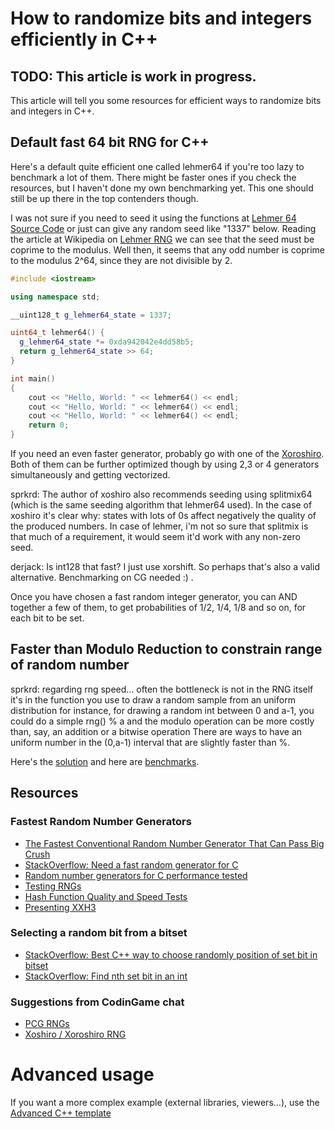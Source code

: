 # How to randomize bits and integers efficiently in C++

## TODO: This article is work in progress.

This article will tell you some resources for efficient ways to randomize bits and integers in C++.

## Default fast 64 bit RNG for C++

Here's a default quite efficient one called lehmer64 if you're too lazy to benchmark a lot of them.
There might be faster ones if you check the resources, but I haven't done my own benchmarking yet.
This one should still be up there in the top contenders though.

I was not sure if you need to seed it using the functions at
[Lehmer 64 Source Code](https://github.com/lemire/testingRNG/blob/master/source/lehmer64.h)
or just can give any random seed like "1337" below. Reading the article at Wikipedia on
[Lehmer RNG](https://en.wikipedia.org/wiki/Lehmer_random_number_generator) we can see that the seed must be
coprime to the modulus. Well then, it seems that any odd number is coprime to the modulus 2^64,
since they are not divisible by 2.

```C++ runnable
#include <iostream>

using namespace std;

__uint128_t g_lehmer64_state = 1337;

uint64_t lehmer64() {
  g_lehmer64_state *= 0xda942042e4dd58b5;
  return g_lehmer64_state >> 64;
}

int main() 
{
    cout << "Hello, World: " << lehmer64() << endl;
    cout << "Hello, World: " << lehmer64() << endl;
    cout << "Hello, World: " << lehmer64() << endl;
    return 0;
}
```

If you need an even faster generator, probably go with one of the [Xoroshiro](https://prng.di.unimi.it/).
Both of them can be further optimized though by using 2,3 or 4 generators simultaneously and getting vectorized.

sprkrd: The author of xoshiro also recommends seeding using splitmix64 (which is the same seeding algorithm that lehmer64 used).
In the case of xoshiro it's clear why: states with lots of 0s affect negatively the quality of the produced numbers.
In case of lehmer, i'm not so sure that splitmix is that much of a requirement, it would seem it'd work with any non-zero seed.

derjack: Is int128 that fast? I just use xorshift. So perhaps that's also a valid alternative. Benchmarking on CG needed :) .

Once you have chosen a fast random integer generator, you can AND together a few of them, to get probabilities of 1/2, 1/4, 1/8 and so on, for each bit to be set.

## Faster than Modulo Reduction to constrain range of random number

sprkrd: regarding rng speed... often the bottleneck is not in the RNG itself
it's in the function you use to draw a random sample from an uniform distribution
for instance, for drawing a random int between 0 and a-1, you could do a simple rng() % a
and the modulo operation can be more costly than, say, an addition or a bitwise operation
There are ways to have an uniform number in the (0,a-1) interval that are slightly faster than %.

Here's the [solution](https://lemire.me/blog/2016/06/27/a-fast-alternative-to-the-modulo-reduction/) and here are [benchmarks](https://www.pcg-random.org/posts/bounded-rands.html).

## Resources

### Fastest Random Number Generators
 - [The Fastest Conventional Random Number Generator That Can Pass Big Crush](https://lemire.me/blog/2019/03/19/the-fastest-conventional-random-number-generator-that-can-pass-big-crush/)
 - [StackOverflow: Need a fast random generator for C](https://stackoverflow.com/questions/1640258/need-a-fast-random-generator-for-c)
 - [Random number generators for C performance tested](https://thompsonsed.co.uk/random-number-generators-for-c-performance-tested)
 - [Testing RNGs](https://github.com/lemire/testingRNG)
 - [Hash Function Quality and Speed Tests](https://github.com/rurban/smhasher/)
 - [Presenting XXH3](https://fastcompression.blogspot.com/2019/03/presenting-xxh3.html)

### Selecting a random bit from a bitset 
 - [StackOverflow: Best C++ way to choose randomly position of set bit in bitset](https://stackoverflow.com/questions/37460396/best-c-way-to-choose-randomly-position-of-set-bit-in-bitset)
 - [StackOverflow: Find nth set bit in an int](https://stackoverflow.com/questions/7669057/find-nth-set-bit-in-an-int)

### Suggestions from CodinGame chat

 - [PCG RNGs](https://www.pcg-random.org/index.html)
 - [Xoshiro / Xoroshiro RNG](https://prng.di.unimi.it/)

# Advanced usage

If you want a more complex example (external libraries, viewers...), use the [Advanced C++ template](https://tech.io/select-repo/598)
